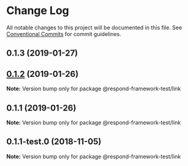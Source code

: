 # Change Log

All notable changes to this project will be documented in this file.
See [Conventional Commits](https://conventionalcommits.org) for commit guidelines.

## 0.1.3 (2019-01-27)
## [0.1.2](https://github.com/ScriptedAlchemy/redux-first-router/compare/@respond-framework-test/link@0.1.1...@respond-framework-test/link@0.1.2) (2019-01-26)

**Note:** Version bump only for package @respond-framework-test/link





## 0.1.1 (2019-01-26)

**Note:** Version bump only for package @respond-framework-test/link





## 0.1.1-test.0 (2018-11-05)

**Note:** Version bump only for package @respond-framework-test/link
